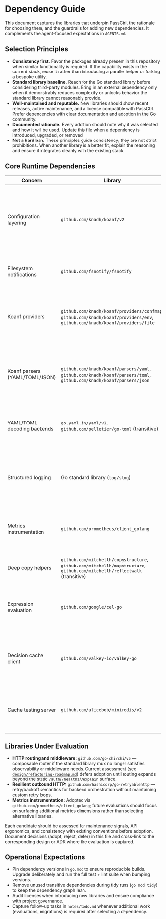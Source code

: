 # Dependency Guide

This document captures the libraries that underpin PassCtrl, the rationale for choosing them, and the guardrails for adding new dependencies. It complements the agent-focused expectations in `AGENTS.md`.

## Selection Principles
- **Consistency first.** Favor the packages already present in this repository when similar functionality is required. If the capability exists in the current stack, reuse it rather than introducing a parallel helper or forking a bespoke utility.
- **Standard library baseline.** Reach for the Go standard library before considering third-party modules. Bring in an external dependency only when it demonstrably reduces complexity or unlocks behavior the standard library cannot reasonably provide.
- **Well-maintained and reputable.** New libraries should show recent releases, active maintenance, and a license compatible with PassCtrl. Prefer dependencies with clear documentation and adoption in the Go community.
- **Documented rationale.** Every addition should note why it was selected and how it will be used. Update this file when a dependency is introduced, upgraded, or removed.
- **Not a hard ban.** These principles guide consistency; they are not strict prohibitions. When another library is a better fit, explain the reasoning and ensure it integrates cleanly with the existing stack.

## Core Runtime Dependencies
| Concern | Library | Purpose | Notes |
| --- | --- | --- | --- |
| Configuration layering | `github.com/knadh/koanf/v2` | Loads defaults, file sources, and environment variables with precedence handling. | Upstream v2 provides typed helpers and continued maintenance; supports file watches for individual configs—pair with fsnotify for directory watching. |
| Filesystem notifications | `github.com/fsnotify/fsnotify` | Emits change events for rule folders and configuration files. | Use to trigger rule reloads and cache invalidation when koanf file watches are insufficient. |
| Koanf providers | `github.com/knadh/koanf/providers/confmap`, `github.com/knadh/koanf/providers/env`, `github.com/knadh/koanf/providers/file` | Hydrate configuration from in-memory defaults, environment variables, and files. | Provider modules remain available individually—add additional koanf providers (e.g., consul, s3) as needed using the same import pattern. |
| Koanf parsers (YAML/TOML/JSON) | `github.com/knadh/koanf/parsers/yaml`, `github.com/knadh/koanf/parsers/toml`, `github.com/knadh/koanf/parsers/json` | Bridge koanf to the concrete decoding libraries used by the loader and rules catalog. | Other koanf parsers (HCL, HJSON, etc.) can be introduced when requirements expand; our schema currently standardizes on YAML/TOML/JSON. |
| YAML/TOML decoding backends | `go.yaml.in/yaml/v3`, `github.com/pelletier/go-toml` (transitive) | Underlying structured configuration decoders consumed via koanf parser wrappers. | Keep parsing surface minimal; sanitize inputs before use. |
| Structured logging | Go standard library (`log/slog`) | Emits correlation-aware telemetry for every runtime agent via the shared instrumentation layer. | Prefer the standard library logger; only evaluate third-party logging stacks if future requirements exceed `slog`'s handlers. |
| Metrics instrumentation | `github.com/prometheus/client_golang` | Publishes Prometheus counters and histograms for pipeline outcomes and cache activity. | Served from the dedicated `/metrics` endpoint using a per-process registry to avoid collisions with global collectors. |
| Deep copy helpers | `github.com/mitchellh/copystructure`, `github.com/mitchellh/mapstructure`, `github.com/mitchellh/reflectwalk` (transitive) | Enable safe duplication and mapping of configuration structs. | Inherited via koanf; rely on upstream updates for bug fixes. |
| Expression evaluation | `github.com/google/cel-go` | Compiles and executes CEL programs for rule predicates and variable extraction. | Programs compile at configuration load; keep the function set constrained to deterministic helpers. |
| Decision cache client | `github.com/valkey-io/valkey-go` | Provides Redis/Valkey connectivity for the distributed decision cache backend. | Valkey-first driver with RESP3 support; TLS enabled via optional CA bundle and identical fallback semantics to the memory backend. |
| Cache testing server | `github.com/alicebob/miniredis/v2` | Lightweight in-memory Redis implementation for exercising cache integrations in tests. | Used only in unit tests; mirrors Redis protocol without external services. |

## Libraries Under Evaluation
- **HTTP routing and middleware:** `github.com/go-chi/chi/v5` — composable router if the standard library mux no longer satisfies observability or middleware needs. Current assessment (see [`design/refactoring-roadmap.md`](design/refactoring-roadmap.md)) defers adoption until routing expands beyond the static `/auth`/`/healthz`/`/explain` surface.
- **Resilient outbound HTTP:** `github.com/hashicorp/go-retryablehttp` — retry/backoff semantics for backend orchestration without maintaining custom retry loops.
- **Metrics instrumentation:** Adopted via `github.com/prometheus/client_golang`; future evaluations should focus on surfacing additional metrics dimensions rather than selecting alternative libraries.

Each candidate should be assessed for maintenance signals, API ergonomics, and consistency with existing conventions before adoption. Document decisions (adopt, reject, defer) in this file and cross-link to the corresponding design or ADR where the evaluation is captured.

## Operational Expectations
- Pin dependency versions in `go.mod` to ensure reproducible builds. Upgrade deliberately and run the full test + lint suite when bumping versions.
- Remove unused transitive dependencies during tidy runs (`go mod tidy`) to keep the dependency graph lean.
- Audit licenses when introducing new libraries and ensure compliance with project governance.
- Capture follow-up tasks in `notes/todo.md` whenever additional work (evaluations, migrations) is required after selecting a dependency.
